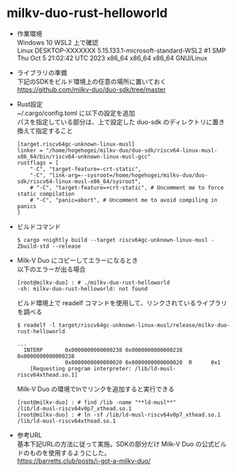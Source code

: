 # milkv-duo-rust-helloworld

- 作業環境  
  Windows 10 WSL2 上で確認  
  Linux DESKTOP-XXXXXXX 5.15.133.1-microsoft-standard-WSL2 #1 SMP Thu Oct 5 21:02:42 UTC 2023 x86_64 x86_64 x86_64 GNU/Linux
  
- ライブラリの準備  
  下記のSDKをビルド環境上の任意の場所に置いておく  
  https://github.com/milkv-duo/duo-sdk/tree/master

- Rust設定  
  ~/.cargo/config.toml に以下の設定を追加  
  パスを指定している部分は、上で設定した duo-sdk のディレクトリに置き換えて指定すること  
  ```
  [target.riscv64gc-unknown-linux-musl]
  linker = "/home/hogehogei/milkv-duo/duo-sdk/riscv64-linux-musl-x86_64/bin/riscv64-unknown-linux-musl-gcc"
  rustflags = [
      "-C", "target-feature=-crt-static",
      "-C", "link-arg=--sysroot=/home/hogehogei/milkv-duo/duo-sdk/riscv64-linux-musl-x86_64/sysroot",
      # "-C", "target-feature=+crt-static", # Uncomment me to force static compilation
      # "-C", "panic=abort", # Uncomment me to avoid compiling in panics
  ]
  ```

- ビルドコマンド  
  ```
  $ cargo +nightly build --target riscv64gc-unknown-linux-musl -Zbuild-std --release
  ```

- Milk-V Duo にコピーしてエラーになるとき  
  以下のエラーが出る場合  
  ```
  [root@milkv-duo] : # ./milkv-duo-rust-helloworld
  -sh: milkv-duo-rust-helloworld: not found
  ```
  ビルド環境上で readelf コマンドを使用して、リンクされているライブラリを調べる
  ```
  $ readelf -l target/riscv64gc-unknown-linux-musl/release/milkv-duo-rust-helloworld
  
  ...
    INTERP       0x0000000000000238 0x0000000000000238 0x0000000000000238
                 0x0000000000000020 0x0000000000000020  R      0x1
      [Requesting program interpreter: /lib/ld-musl-riscv64xthead.so.1]
  ```
  Milk-V Duo の環境でlnでリンクを追加すると実行できる
  ```
  [root@milkv-duo] : # find /lib -name "**ld-musl**"
  /lib/ld-musl-riscv64v0p7_xthead.so.1
  [root@milkv-duo] : # ln -sf /lib/ld-musl-riscv64v0p7_xthead.so.1 /lib/ld-musl-riscv64xthead.so.1
  ```

- 参考URL  
  基本下記URLの方法に従って実施。SDKの部分だけ Milk-V Duo の公式ビルドのものを使用するようにした。  
  https://barretts.club/posts/i-got-a-milkv-duo/
